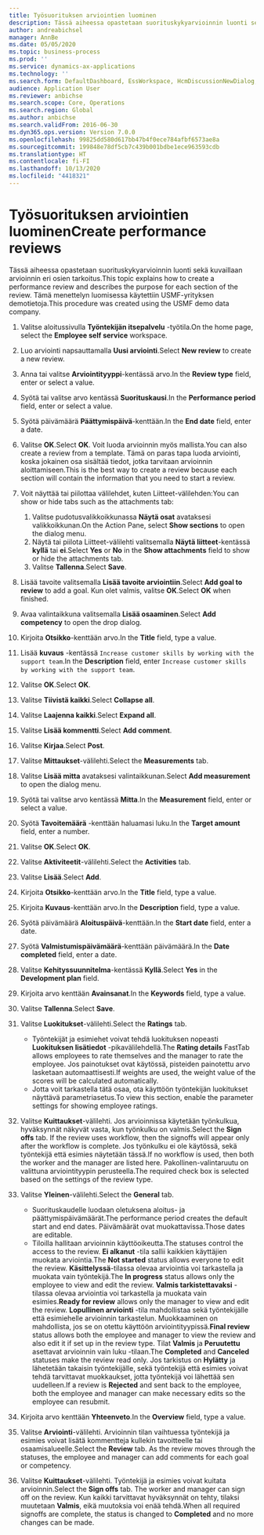 ```yaml
---
title: Työsuorituksen arviointien luominen
description: Tässä aiheessa opastetaan suorituskykyarvioinnin luonti sekä kuvaillaan arvioinnin eri osien tarkoitus.
author: andreabichsel
manager: AnnBe
ms.date: 05/05/2020
ms.topic: business-process
ms.prod: ''
ms.service: dynamics-ax-applications
ms.technology: ''
ms.search.form: DefaultDashboard, EssWorkspace, HcmDiscussionNewDialog, HcmDiscussion, HcmDiscussionChangeSettings, HcmDiscussionAddGoalDialog, HcmTopicCreate, HcmMeasurementDetailDialog, HcmPerfJournalAdd, HcmEmployeeDevelopmentWorkspace
audience: Application User
ms.reviewer: anbichse
ms.search.scope: Core, Operations
ms.search.region: Global
ms.author: anbichse
ms.search.validFrom: 2016-06-30
ms.dyn365.ops.version: Version 7.0.0
ms.openlocfilehash: 99825dd580d617bb47b4f0ece784afbf6573ae8a
ms.sourcegitcommit: 199848e78df5cb7c439b001bdbe1ece963593cdb
ms.translationtype: HT
ms.contentlocale: fi-FI
ms.lasthandoff: 10/13/2020
ms.locfileid: "4418321"
---
```

# <a name="create-performance-reviews"></a><span data-ttu-id="5e2bd-103">Työsuorituksen arviointien luominen</span><span class="sxs-lookup"><span data-stu-id="5e2bd-103">Create performance reviews</span></span>


<span data-ttu-id="5e2bd-104">Tässä aiheessa opastetaan suorituskykyarvioinnin luonti sekä kuvaillaan arvioinnin eri osien tarkoitus.</span><span class="sxs-lookup"><span data-stu-id="5e2bd-104">This topic explains how to create a performance review and describes the purpose for each section of the review.</span></span> <span data-ttu-id="5e2bd-105">Tämä menettelyn luomisessa käytettiin USMF-yrityksen demotietoja.</span><span class="sxs-lookup"><span data-stu-id="5e2bd-105">This procedure was created using the USMF demo data company.</span></span>

1. <span data-ttu-id="5e2bd-106">Valitse aloitussivulla **Työntekijän itsepalvelu** -työtila.</span><span class="sxs-lookup"><span data-stu-id="5e2bd-106">On the home page, select the **Employee self service** workspace.</span></span>
2. <span data-ttu-id="5e2bd-107">Luo arviointi napsauttamalla **Uusi arviointi**.</span><span class="sxs-lookup"><span data-stu-id="5e2bd-107">Select **New review** to create a new review.</span></span>
3. <span data-ttu-id="5e2bd-108">Anna tai valitse **Arviointityyppi**-kentässä arvo.</span><span class="sxs-lookup"><span data-stu-id="5e2bd-108">In the **Review type** field, enter or select a value.</span></span>
4. <span data-ttu-id="5e2bd-109">Syötä tai valitse arvo kentässä **Suorituskausi**.</span><span class="sxs-lookup"><span data-stu-id="5e2bd-109">In the **Performance period** field, enter or select a value.</span></span>
5. <span data-ttu-id="5e2bd-110">Syötä päivämäärä **Päättymispäivä**-kenttään.</span><span class="sxs-lookup"><span data-stu-id="5e2bd-110">In the **End date** field, enter a date.</span></span>
6. <span data-ttu-id="5e2bd-111">Valitse **OK**.</span><span class="sxs-lookup"><span data-stu-id="5e2bd-111">Select **OK**.</span></span> <span data-ttu-id="5e2bd-112">Voit luoda arvioinnin myös mallista.</span><span class="sxs-lookup"><span data-stu-id="5e2bd-112">You can also create a review from a template.</span></span> <span data-ttu-id="5e2bd-113">Tämä on paras tapa luoda arviointi, koska jokainen osa sisältää tiedot, jotka tarvitaan arvioinnin aloittamiseen.</span><span class="sxs-lookup"><span data-stu-id="5e2bd-113">This is the best way to create a review because each section will contain the information that you need to start a review.</span></span>  
7. <span data-ttu-id="5e2bd-114">Voit näyttää tai piilottaa välilehdet, kuten Liitteet-välilehden:</span><span class="sxs-lookup"><span data-stu-id="5e2bd-114">You can show or hide tabs such as the attachments tab:</span></span>

    1. <span data-ttu-id="5e2bd-115">Valitse pudotusvalikkoikkunassa **Näytä osat** avataksesi valikkoikkunan.</span><span class="sxs-lookup"><span data-stu-id="5e2bd-115">On the Action Pane, select **Show sections** to open the dialog menu.</span></span>
    1. <span data-ttu-id="5e2bd-116">Näytä tai piilota Liitteet-välilehti valitsemalla **Näytä liitteet**-kentässä **kyllä** tai **ei**.</span><span class="sxs-lookup"><span data-stu-id="5e2bd-116">Select **Yes** or **No** in the **Show attachments** field to show or hide the attachments tab.</span></span>
    1. <span data-ttu-id="5e2bd-117">Valitse **Tallenna**.</span><span class="sxs-lookup"><span data-stu-id="5e2bd-117">Select **Save**.</span></span>

8. <span data-ttu-id="5e2bd-118">Lisää tavoite valitsemalla **Lisää tavoite arviointiin**.</span><span class="sxs-lookup"><span data-stu-id="5e2bd-118">Select **Add goal to review** to add a goal.</span></span> <span data-ttu-id="5e2bd-119">Kun olet valmis, valitse **OK**.</span><span class="sxs-lookup"><span data-stu-id="5e2bd-119">Select **OK** when finished.</span></span>
9. <span data-ttu-id="5e2bd-120">Avaa valintaikkuna valitsemalla **Lisää osaaminen**.</span><span class="sxs-lookup"><span data-stu-id="5e2bd-120">Select **Add competency** to open the drop dialog.</span></span>
10. <span data-ttu-id="5e2bd-121">Kirjoita **Otsikko**-kenttään arvo.</span><span class="sxs-lookup"><span data-stu-id="5e2bd-121">In the **Title** field, type a value.</span></span>
11. <span data-ttu-id="5e2bd-122">Lisää **kuvaus** -kentässä `Increase customer skills by working with the support team`.</span><span class="sxs-lookup"><span data-stu-id="5e2bd-122">In the **Description** field, enter `Increase customer skills by working with the support team`.</span></span>
12. <span data-ttu-id="5e2bd-123">Valitse **OK**.</span><span class="sxs-lookup"><span data-stu-id="5e2bd-123">Select **OK**.</span></span>
13. <span data-ttu-id="5e2bd-124">Valitse **Tiivistä kaikki**.</span><span class="sxs-lookup"><span data-stu-id="5e2bd-124">Select **Collapse all**.</span></span>
14. <span data-ttu-id="5e2bd-125">Valitse **Laajenna kaikki**.</span><span class="sxs-lookup"><span data-stu-id="5e2bd-125">Select **Expand all**.</span></span>
15. <span data-ttu-id="5e2bd-126">Valitse **Lisää kommentti**.</span><span class="sxs-lookup"><span data-stu-id="5e2bd-126">Select **Add comment**.</span></span>
16. <span data-ttu-id="5e2bd-127">Valitse **Kirjaa**.</span><span class="sxs-lookup"><span data-stu-id="5e2bd-127">Select **Post**.</span></span>
17. <span data-ttu-id="5e2bd-128">Valitse **Mittaukset**-välilehti.</span><span class="sxs-lookup"><span data-stu-id="5e2bd-128">Select the **Measurements** tab.</span></span>
18. <span data-ttu-id="5e2bd-129">Valitse **Lisää mitta** avataksesi valintaikkunan.</span><span class="sxs-lookup"><span data-stu-id="5e2bd-129">Select **Add measurement** to open the dialog menu.</span></span>
19. <span data-ttu-id="5e2bd-130">Syötä tai valitse arvo kentässä **Mitta**.</span><span class="sxs-lookup"><span data-stu-id="5e2bd-130">In the **Measurement** field, enter or select a value.</span></span>
26. <span data-ttu-id="5e2bd-131">Syötä **Tavoitemäärä** -kenttään haluamasi luku.</span><span class="sxs-lookup"><span data-stu-id="5e2bd-131">In the **Target amount** field, enter a number.</span></span>
20. <span data-ttu-id="5e2bd-132">Valitse **OK**.</span><span class="sxs-lookup"><span data-stu-id="5e2bd-132">Select **OK**.</span></span>
21. <span data-ttu-id="5e2bd-133">Valitse **Aktiviteetit**-välilehti.</span><span class="sxs-lookup"><span data-stu-id="5e2bd-133">Select the **Activities** tab.</span></span>
22. <span data-ttu-id="5e2bd-134">Valitse **Lisää**.</span><span class="sxs-lookup"><span data-stu-id="5e2bd-134">Select **Add**.</span></span>
23. <span data-ttu-id="5e2bd-135">Kirjoita **Otsikko**-kenttään arvo.</span><span class="sxs-lookup"><span data-stu-id="5e2bd-135">In the **Title** field, type a value.</span></span>
24. <span data-ttu-id="5e2bd-136">Kirjoita **Kuvaus**-kenttään arvo.</span><span class="sxs-lookup"><span data-stu-id="5e2bd-136">In the **Description** field, type a value.</span></span>
25. <span data-ttu-id="5e2bd-137">Syötä päivämäärä **Aloituspäivä**-kenttään.</span><span class="sxs-lookup"><span data-stu-id="5e2bd-137">In the **Start date** field, enter a date.</span></span>
26. <span data-ttu-id="5e2bd-138">Syötä **Valmistumispäivämäärä**-kenttään päivämäärä.</span><span class="sxs-lookup"><span data-stu-id="5e2bd-138">In the **Date completed** field, enter a date.</span></span>
27. <span data-ttu-id="5e2bd-139">Valitse **Kehityssuunnitelma**-kentässä **Kyllä**.</span><span class="sxs-lookup"><span data-stu-id="5e2bd-139">Select **Yes** in the **Development plan** field.</span></span>
28. <span data-ttu-id="5e2bd-140">Kirjoita arvo kenttään **Avainsanat**.</span><span class="sxs-lookup"><span data-stu-id="5e2bd-140">In the **Keywords** field, type a value.</span></span>
29. <span data-ttu-id="5e2bd-141">Valitse **Tallenna**.</span><span class="sxs-lookup"><span data-stu-id="5e2bd-141">Select **Save**.</span></span>
30. <span data-ttu-id="5e2bd-142">Valitse **Luokitukset**-välilehti.</span><span class="sxs-lookup"><span data-stu-id="5e2bd-142">Select the **Ratings** tab.</span></span>  

    - <span data-ttu-id="5e2bd-143">Työntekijät ja esimiehet voivat tehdä luokituksen nopeasti **Luokituksen lisätiedot** -pikavälilehdellä.</span><span class="sxs-lookup"><span data-stu-id="5e2bd-143">The **Rating details** FastTab allows employees to rate themselves and the manager to rate the employee.</span></span> <span data-ttu-id="5e2bd-144">Jos painotukset ovat käytössä, pisteiden painotettu arvo lasketaan automaattisesti.</span><span class="sxs-lookup"><span data-stu-id="5e2bd-144">If weights are used, the weight value of the scores will be calculated automatically.</span></span>  
    - <span data-ttu-id="5e2bd-145">Jotta voit tarkastella tätä osaa, ota käyttöön työntekijän luokitukset näyttävä parametriasetus.</span><span class="sxs-lookup"><span data-stu-id="5e2bd-145">To view this section, enable the parameter settings for showing employee ratings.</span></span>  

31. <span data-ttu-id="5e2bd-146">Valitse **Kuittaukset**-välilehti. Jos arvioinnissa käytetään työnkulkua, hyväksynnät näkyvät vasta, kun työnkulku on valmis.</span><span class="sxs-lookup"><span data-stu-id="5e2bd-146">Select the **Sign offs** tab. If the review uses workflow, then the signoffs will appear only after the workflow is complete.</span></span> <span data-ttu-id="5e2bd-147">Jos työnkulku ei ole käytössä, sekä työntekijä että esimies näytetään tässä.</span><span class="sxs-lookup"><span data-stu-id="5e2bd-147">If no workflow is used, then both the worker and the manager are listed here.</span></span> <span data-ttu-id="5e2bd-148">Pakollinen-valintaruutu on valittuna arviointityypin perusteella.</span><span class="sxs-lookup"><span data-stu-id="5e2bd-148">The required check box is selected based on the settings of the review type.</span></span>  
32. <span data-ttu-id="5e2bd-149">Valitse **Yleinen**-välilehti.</span><span class="sxs-lookup"><span data-stu-id="5e2bd-149">Select the **General** tab.</span></span>

    - <span data-ttu-id="5e2bd-150">Suorituskaudelle luodaan oletuksena aloitus- ja päättymispäivämäärät.</span><span class="sxs-lookup"><span data-stu-id="5e2bd-150">The performance period creates the default start and end dates.</span></span> <span data-ttu-id="5e2bd-151">Päivämäärät ovat muokattavissa.</span><span class="sxs-lookup"><span data-stu-id="5e2bd-151">Those dates are editable.</span></span>  
    - <span data-ttu-id="5e2bd-152">Tiloilla hallitaan arvioinnin käyttöoikeutta.</span><span class="sxs-lookup"><span data-stu-id="5e2bd-152">The statuses control the access to the review.</span></span> <span data-ttu-id="5e2bd-153">**Ei alkanut** -tila sallii kaikkien käyttäjien muokata arviointia.</span><span class="sxs-lookup"><span data-stu-id="5e2bd-153">The **Not started** status allows everyone to edit the review.</span></span> <span data-ttu-id="5e2bd-154">**Käsittelyssä**-tilassa olevaa arviointia voi tarkastella ja muokata vain työntekijä.</span><span class="sxs-lookup"><span data-stu-id="5e2bd-154">The **In progress** status allows only the employee to view and edit the review.</span></span> <span data-ttu-id="5e2bd-155">**Valmis tarkistettavaksi** -tilassa olevaa arviointia voi tarkastella ja muokata vain esimies.</span><span class="sxs-lookup"><span data-stu-id="5e2bd-155">**Ready for review** allows only the manager to view and edit the review.</span></span> <span data-ttu-id="5e2bd-156">**Lopullinen arviointi** -tila mahdollistaa sekä työntekijälle että esimiehelle arvioinnin tarkastelun. Muokkaaminen on mahdollista, jos se on otettu käyttöön arviointityypissä.</span><span class="sxs-lookup"><span data-stu-id="5e2bd-156">**Final review** status allows both the employee and manager to view the review and also edit it if set up in the review type.</span></span> <span data-ttu-id="5e2bd-157">Tilat **Valmis** ja **Peruutettu** asettavat arvioinnin vain luku -tilaan.</span><span class="sxs-lookup"><span data-stu-id="5e2bd-157">The **Completed** and **Canceled** statuses make the review read only.</span></span> <span data-ttu-id="5e2bd-158">Jos tarkistus on **Hylätty** ja lähetetään takaisin työntekijälle, sekä työntekijä että esimies voivat tehdä tarvittavat muokkaukset, jotta työntekijä voi lähettää sen uudelleen.</span><span class="sxs-lookup"><span data-stu-id="5e2bd-158">If a review is **Rejected** and sent back to the employee, both the employee and manager can make necessary edits so the employee can resubmit.</span></span>

33. <span data-ttu-id="5e2bd-159">Kirjoita arvo kenttään **Yhteenveto**.</span><span class="sxs-lookup"><span data-stu-id="5e2bd-159">In the **Overview** field, type a value.</span></span>
34. <span data-ttu-id="5e2bd-160">Valitse **Arviointi**-välilehti. Arvioinnin tilan vaihtuessa työntekijä ja esimies voivat lisätä kommentteja kullekin tavoitteelle tai osaamisalueelle.</span><span class="sxs-lookup"><span data-stu-id="5e2bd-160">Select the **Review** tab. As the review moves through the statuses, the employee and manager can add comments for each goal or competency.</span></span>  
35. <span data-ttu-id="5e2bd-161">Valitse **Kuittaukset**-välilehti. Työntekijä ja esimies voivat kuitata arvioinnin.</span><span class="sxs-lookup"><span data-stu-id="5e2bd-161">Select the **Sign offs** tab. The worker and manager can sign off on the review.</span></span> <span data-ttu-id="5e2bd-162">Kun kaikki tarvittavat hyväksynnät on tehty, tilaksi muutetaan **Valmis**, eikä muutoksia voi enää tehdä.</span><span class="sxs-lookup"><span data-stu-id="5e2bd-162">When all required signoffs are complete, the status is changed to **Completed** and no more changes can be made.</span></span>  

